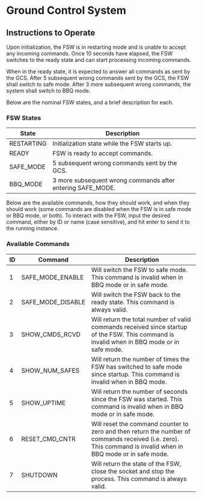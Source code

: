 # Ground Control System

## Instructions to Operate  

Upon initialization, the FSW is in restarting mode and is unable to accept any incoming commands. Once 10 seconds have elapsed, the FSW switches to the ready state and can start processing incoming commands.  

When in the ready state, it is expected to answer all commands as sent by the GCS. After 5 subsequent wrong commands sent by the GCS, the FSW shall switch to safe mode. After 3 more subsequent wrong commands, the system shall switch to BBQ mode.  

Below are the nominal FSW states, and a brief description for each. 

### FSW States
| State | Description | 
| --- | --- |
| RESTARTING | Initialization state while the FSW starts up. |
| READY | FSW is ready to accept commands. |
| SAFE_MODE | 5 subsequent wrong commands sent by the GCS. |
| BBQ_MODE | 3 more subsequent wrong commands after entering SAFE_MODE. |
  
Below are the available commands, how they should work, and when they should work (some commands are disabled when the FSW is in safe mode or BBQ mode, or both). To interact with the FSW, input the desired command, either by ID or name (case sensitive), and hit enter to send it to the running instance.

### Available Commands
| ID | Command | Description |
| -------- | ------- | ------- |
| 1 | SAFE_MODE_ENABLE | Will switch the FSW to safe mode. This command is invalid when in BBQ mode or in safe mode. |
| 2 | SAFE_MODE_DISABLE | Will switch the FSW back to the ready state. This command is always valid. |
| 3 | SHOW_CMDS_RCVD | Will return the total number of valid commands received since startup of the FSW. This command is invalid when in BBQ mode or in safe mode. |
| 4 | SHOW_NUM_SAFES | Will return the number of times the FSW has switched to safe mode since startup. This command is invalid when in BBQ mode. |
| 5 | SHOW_UPTIME | Will return the number of seconds since the FSW was started. This command is invalid when in BBQ mode or in safe mode. |
| 6 | RESET_CMD_CNTR | Will reset the command counter to zero and then return the number of commands received (i.e. zero). This command is invalid when in BBQ mode or in safe mode. |
| 7 | SHUTDOWN | Will return the state of the FSW, close the socket and stop the process. This command is always valid. |
